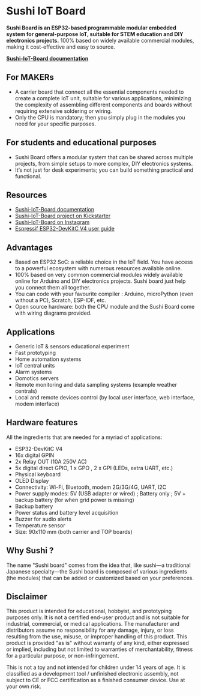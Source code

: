 # Sushi IoT Board

**Sushi Board is an ESP32-based programmable modular embedded system for general-purpose IoT, suitable for STEM education and DIY electronics projects.**
100% based on widely available commercial modules, making it cost-effective and easy to source.

[**Sushi-IoT-Board documentation**](https://sushi-iot.github.io/sushi-iot-board/)

## For MAKERs
* A carrier board that connect all the essential components needed to create a complete IoT unit, suitable for various applications, minimizing the complexity of assembling different components and boards without requiring extensive soldering or wiring.
* Only the CPU is mandatory; then you simply plug in the modules you need for your specific purposes.

## For students and educational purposes
* Sushi Board offers a modular system that can be shared across multiple projects, from simple setups to more complex, DIY electronics systems. 
* It’s not just for desk experiments; you can build something practical and functional.

## Resources
* [Sushi-IoT-Board documentation](https://sushi-iot.github.io/sushi-iot-board/)
* [Sushi-IoT-Board project on Kickstarter](https://www.kickstarter.com/projects/moiot/sushi-board-diy-iot-and-automation)
* [Sushi-IoT-Board on Instagram](https://www.instagram.com/sushi_board_iot/)
* [Espressif ESP32-DevKitC V4 user guide](https://docs.espressif.com/projects/esp-dev-kits/en/latest/esp32/esp32-devkitc/user_guide.html)


## Advantages
* Based on ESP32 SoC: a reliable choice in the IoT field. You have access to a powerful ecosystem with numerous resources available online.
* 100% based on very common commercial modules widely available online for Arduino and DIY electronics projects. Sushi board just help you connect them all together.
* You can code with your favourite compiler : Arduino, microPython (even without a PC), Scratch, ESP-IDF, etc. 
* Open source hardware: both the CPU module and the Sushi Board come with wiring diagrams provided.
  
## Applications
* Generic IoT & sensors educational experiment
* Fast prototyping
* Home automation systems
* IoT central units
* Alarm systems
* Domotics servers
* Remote monitoring and data sampling systems (example weather centrals)
* Local and remote devices control (by local user interface, web interface, modem interface)

## Hardware features
All the ingredients that are needed for a myriad of applications:
* ESP32-DevKitC V4
* 16x digital GPIN 
* 2x Relay OUT (10A 250V AC)
* 5x digital direct GPIO, 1 x GPO , 2 x GPI (LEDs, extra UART, etc.) 
* Physical keyboard
* OLED Display 
* Connectivity: Wi-Fi, Bluetooth, modem 2G/3G/4G, UART, I2C
* Power supply modes: 5V (USB adapter or wired) ; Battery only ; 5V + backup battery (for when grid power is missing)
* Backup battery
* Power status and battery level acquisition 
* Buzzer for audio alerts
* Temperature sensor
* Size: 90x110 mm (both carrier and TOP boards)


## Why Sushi ?
The name "Sushi board" comes from the idea that, like sushi—a traditional Japanese specialty—the Sushi board is composed of various ingredients (the modules) that can be added or customized based on your preferences.


## Disclaimer
This product is intended for educational, hobbyist, and prototyping purposes only.
It is not a certified end-user product and is not suitable for industrial, commercial, or medical applications.
The manufacturer and distributors assume no responsibility for any damage, injury, or loss resulting from the use, misuse, or improper handling of this product.
This product is provided "as is" without warranty of any kind, either expressed or implied, including but not limited to warranties of merchantability, fitness for a particular purpose, or non-infringement.

This is not a toy and not intended for children under 14 years of age.
It is classified as a development tool / unfinished electronic assembly, not subject to CE or FCC certification as a finished consumer device.
Use at your own risk.
